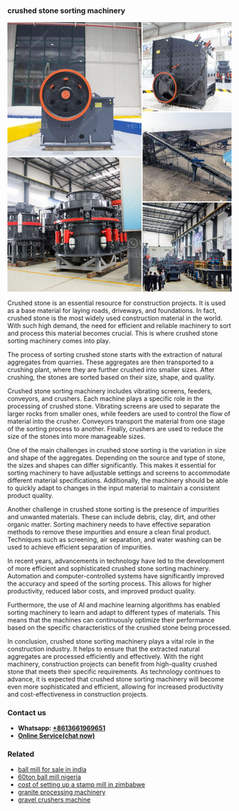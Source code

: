 <h3>crushed stone sorting machinery</h3><img src='1708499397.jpg' alt=''><p>Crushed stone is an essential resource for construction projects. It is used as a base material for laying roads, driveways, and foundations. In fact, crushed stone is the most widely used construction material in the world. With such high demand, the need for efficient and reliable machinery to sort and process this material becomes crucial. This is where crushed stone sorting machinery comes into play.</p><p>The process of sorting crushed stone starts with the extraction of natural aggregates from quarries. These aggregates are then transported to a crushing plant, where they are further crushed into smaller sizes. After crushing, the stones are sorted based on their size, shape, and quality.</p><p>Crushed stone sorting machinery includes vibrating screens, feeders, conveyors, and crushers. Each machine plays a specific role in the processing of crushed stone. Vibrating screens are used to separate the larger rocks from smaller ones, while feeders are used to control the flow of material into the crusher. Conveyors transport the material from one stage of the sorting process to another. Finally, crushers are used to reduce the size of the stones into more manageable sizes.</p><p>One of the main challenges in crushed stone sorting is the variation in size and shape of the aggregates. Depending on the source and type of stone, the sizes and shapes can differ significantly. This makes it essential for sorting machinery to have adjustable settings and screens to accommodate different material specifications. Additionally, the machinery should be able to quickly adapt to changes in the input material to maintain a consistent product quality.</p><p>Another challenge in crushed stone sorting is the presence of impurities and unwanted materials. These can include debris, clay, dirt, and other organic matter. Sorting machinery needs to have effective separation methods to remove these impurities and ensure a clean final product. Techniques such as screening, air separation, and water washing can be used to achieve efficient separation of impurities.</p><p>In recent years, advancements in technology have led to the development of more efficient and sophisticated crushed stone sorting machinery. Automation and computer-controlled systems have significantly improved the accuracy and speed of the sorting process. This allows for higher productivity, reduced labor costs, and improved product quality.</p><p>Furthermore, the use of AI and machine learning algorithms has enabled sorting machinery to learn and adapt to different types of materials. This means that the machines can continuously optimize their performance based on the specific characteristics of the crushed stone being processed.</p><p>In conclusion, crushed stone sorting machinery plays a vital role in the construction industry. It helps to ensure that the extracted natural aggregates are processed efficiently and effectively. With the right machinery, construction projects can benefit from high-quality crushed stone that meets their specific requirements. As technology continues to advance, it is expected that crushed stone sorting machinery will become even more sophisticated and efficient, allowing for increased productivity and cost-effectiveness in construction projects.</p><h3>Contact us</h3><ul><li><strong>Whatsapp:&nbsp;<a href="https://wa.me/8613661969651">+8613661969651</a></strong></li><li><a href="https://swt.shibang-china.com/?git&amp;zhl&amp;crushed stone sorting machinery"><strong>Online Service(chat now)</strong></a></li></ul><h3>Related</h3><ul><li><a href='ball mill for sale in india.md'>ball mill for sale in india</a></li><li><a href='60ton ball mill nigeria.md'>60ton ball mill nigeria</a></li><li><a href='cost of setting up a stamp mill in zimbabwe.md'>cost of setting up a stamp mill in zimbabwe</a></li><li><a href='granite processing machinery.md'>granite processing machinery</a></li><li><a href='gravel crushers machine.md'>gravel crushers machine</a></li></ul>